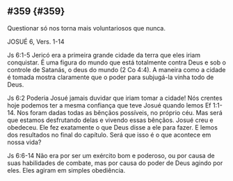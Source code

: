 ## #359 {#359}

Questionar só nos torna mais voluntariosos que nunca.

JOSUÉ 6, Vers. 1-14

Js 6:1-5 Jericó era a primeira grande cidade da terra que eles iriam conquistar. É uma figura do mundo que está totalmente contra Deus e sob o controle de Satanás, o deus do mundo (2 Co 4:4). A maneira como a cidade é tomada mostra claramente que o poder para subjugá-la vinha todo de Deus.

Js 6:2 Poderia Josué jamais duvidar que iriam tomar a cidade! Nós crentes hoje podemos ter a mesma confiança que teve Josué quando lemos Ef 1:1-14\. Nos foram dadas todas as bênçãos possíveis, no próprio céu. Mas será que estamos desfrutando delas e vivendo essas bênçãos. Josué creu e obedeceu. Ele fez exatamente o que Deus disse a ele para fazer. E lemos dos resultados no final do capítulo. Será que isso é o que acontece em nossa vida?

Js 6:6-14 Não era por ser um exército bom e poderoso, ou por causa de suas habilidades de combate, mas por causa do poder de Deus agindo por eles. Eles agiram em simples obediência.